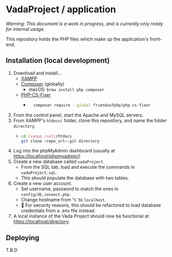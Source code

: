 # VadaProject / application

*Warning: This document is a work in progress, and is currently only ready for internal usage.*

This repository holds the PHP files which make up the application's front-end.

## Installation (local development)

1. Download and install...
    * [XAMPP](https://www.apachefriends.org/download.html)
    * [Composer](https://getcomposer.org/download/) (globally)
        * macOS: `brew install php composer`
    * [PHP-CS-Fixer]()
        * ```sh
            composer require --global friendsofphp/php-cs-fixer
            ```
1. From the control panel, start the Apache and MySQL servers.
1. From XAMPP's `htdocs/` folder, clone this repository, and name the folder `directory`.
    * ```sh
      cd [xampp_root]/htdocs
      git clone <repo_url>.git directory
1. Log into the phpMyAdmin dashboard (usually at <https://localhost/phpmyadmin/>)
1. Create a new database called `vadaProject`.
    * From the SQL tab, load and execute the commands in `vadaProject.sql`.
    * This should populate the database with two tables.
1. Create a new user account.
    * Set username, password to match the ones in `config/db_connect.php`.
    * Change hostname from '`%`' to `localhost`.
    * 🚨 For security reasons, this should be refactored to load database credentials from a .env file instead.
1. A local instance of the Vada Project should now be functional at <https://localhost/directory>.

## Deploying

T.B.D
